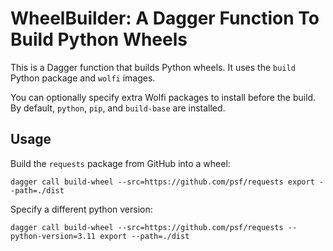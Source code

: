 # WheelBuilder: A Dagger Function To Build Python Wheels

This is a Dagger function that builds Python wheels.
It uses the `build` Python package and `wolfi` images.

You can optionally specify extra Wolfi packages to install before the build.
By default, `python`, `pip`, and `build-base` are installed.

## Usage

Build the `requests` package from GitHub into a wheel:
```
dagger call build-wheel --src=https://github.com/psf/requests export --path=./dist
```

Specify a different python version:

```
dagger call build-wheel --src=https://github.com/psf/requests --python-version=3.11 export --path=./dist
```